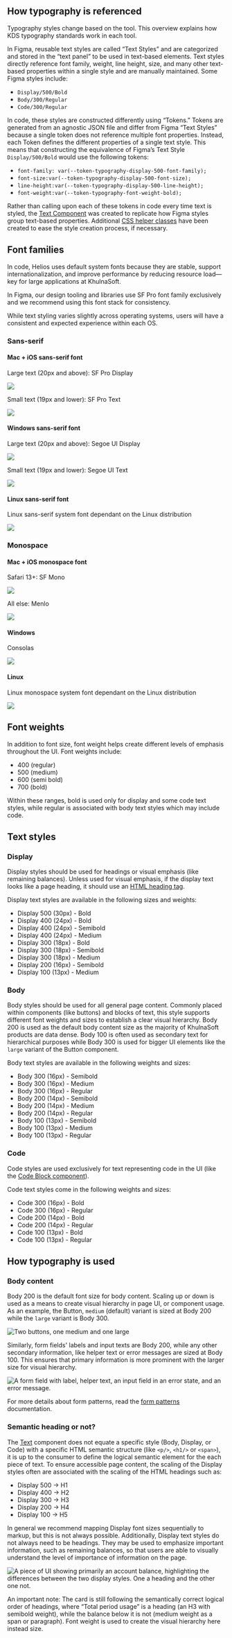 ## How typography is referenced

Typography styles change based on the tool. This overview explains how KDS typography standards work in each tool.

In Figma, reusable text styles are called “Text Styles” and are categorized and stored in the “text panel” to be used in text-based elements. Text styles directly reference font family, weight, line height, size, and many other text-based properties within a single style and are manually maintained. Some Figma styles include:

- `Display/500/Bold`
- `Body/300/Regular`
- `Code/300/Regular`

In code, these styles are constructed differently using “Tokens.” Tokens are generated from an agnostic JSON file and differ from Figma “Text Styles” because a single token does not reference multiple font properties. Instead, each Token defines the different properties of a single text style. This means that constructing the equivalence of Figma’s Text Style `Display/500/Bold` would use the following tokens:

- `font-family: var(--token-typography-display-500-font-family);`
- `font-size:var(--token-typography-display-500-font-size);`
- `line-height:var(--token-typography-display-500-line-height);`
- `font-weight:var(--token-typography-font-weight-bold);`

Rather than calling upon each of these tokens in code every time text is styled, the [Text Component](/components/text) was created to replicate how Figma styles group text-based properties. Additional [CSS helper classes](https://design.khulnasoft.com/foundations/typography?tab=code#css-helper-classes) have been created to ease the style creation process, if necessary.

## Font families

In code, Helios uses default system fonts because they are stable, support internationalization, and improve performance by reducing resource load—key for large applications at KhulnaSoft.

In Figma, our design tooling and libraries use SF Pro font family exclusively and we recommend using this font stack for consistency.

While text styling varies slightly across operating systems, users will have a consistent and expected experience within each OS.

### Sans-serif

#### Mac + iOS sans-serif font

Large text (20px and above): SF Pro Display

![](/assets/foundations/typography/typography-sans-serif-display-mac.png)

Small text (19px and lower): SF Pro Text

![](/assets/foundations/typography/typography-sans-serif-mac.png)

#### Windows sans-serif font

Large text (20px and above): Segoe UI Display

![](/assets/foundations/typography/typography-sans-serif-display-windows.png)

Small text (19px and lower): Segoe UI Text

![](/assets/foundations/typography/typography-sans-serif-windows.png)

#### Linux sans-serif font

Linux sans-serif system font dependant on the Linux distribution

![](/assets/foundations/typography/typography-sans-serif-linux.png)

### Monospace

#### Mac + iOS monospace font

Safari 13+: SF Mono

![](/assets/foundations/typography/typography-monospace-safari-13-mac.png)

All else: Menlo

![](/assets/foundations/typography/typography-monospace-menlo-mac.png)

#### Windows

Consolas

![](/assets/foundations/typography/typography-monospace-menlo-mac.png)

#### Linux

Linux monospace system font dependant on the Linux distribution

![](/assets/foundations/typography/typography-monospace-linux.png)

## Font weights

In addition to font size, font weight helps create different levels of emphasis throughout the UI. Font weights include:

- 400 (regular)
- 500 (medium)
- 600 (semi bold)
- 700 (bold)

Within these ranges, bold is used only for display and some code text styles, while regular is associated with body text styles which may include code.

## Text styles

### Display

Display styles should be used for headings or visual emphasis (like remaining balances). Unless used for visual emphasis, if the display text looks like a page heading, it should use an [HTML heading tag](https://www.w3.org/WAI/WCAG22/Understanding/section-headings.html).

Display text styles are available in the following sizes and weights:

<ul class="doc-typography-demo-display-list">
    <li class="kds-typography-display-500 kds-font-weight-bold doc-typography-list-item-gap">Display 500 (30px) - Bold</li>
    <li class="kds-typography-display-400 kds-font-weight-bold">Display 400 (24px) - Bold</li>
    <li class="kds-typography-display-400 kds-font-weight-semibold">Display 400 (24px) - Semibold</li>
    <li class="kds-typography-display-400 kds-font-weight-medium doc-typography-list-item-gap">Display 400 (24px) - Medium</li>
    <li class="kds-typography-display-300 kds-font-weight-bold">Display 300 (18px) - Bold</li>
    <li class="kds-typography-display-300 kds-font-weight-semibold">Display 300 (18px) - Semibold</li>
    <li class="kds-typography-display-300 kds-font-weight-medium doc-typography-list-item-gap">Display 300 (18px) - Medium</li>
    <li class="kds-typography-display-200 kds-font-weight-semibold doc-typography-list-item-gap">Display 200 (16px) - Semibold</li>
    <li class="kds-typography-display-100 kds-font-weight-semibold">Display 100 (13px) - Medium</li>
</ul>

### Body

Body styles should be used for all general page content. Commonly placed within components (like buttons) and blocks of text, this style supports different font weights and sizes to establish a clear visual hierarchy. Body 200 is used as the default body content size as the majority of KhulnaSoft products are data dense. Body 100 is often used as secondary text for hierarchical purposes while Body 300 is used for bigger UI elements like the `large` variant of the Button component.

Body text styles are available in the following weights and sizes:

<ul class="doc-typography-demo-display-list">
    <li class="kds-typography-body-300 kds-font-weight-semibold">Body 300 (16px) - Semibold</li>
    <li class="kds-typography-body-300 kds-font-weight-medium">Body 300 (16px) - Medium</li>
    <li class="kds-typography-body-300 kds-font-weight-regular doc-typography-list-item-gap">Body 300 (16px) - Regular</li>
    <li class="kds-typography-body-200 kds-font-weight-semibold">Body 200 (14px) - Semibold</li>
    <li class="kds-typography-body-200 kds-font-weight-medium">Body 200 (14px) - Medium</li>
    <li class="kds-typography-body-200 kds-font-weight-regular doc-typography-list-item-gap">Body 200 (14px) - Regular</li>
    <li class="kds-typography-body-100 kds-font-weight-semibold">Body 100 (13px) - Semibold</li>
    <li class="kds-typography-body-100 kds-font-weight-medium">Body 100 (13px) - Medium</li>
    <li class="kds-typography-body-100 kds-font-weight-regular">Body 100 (13px) - Regular</li>
</ul>

### Code

Code styles are used exclusively for text representing code in the UI (like the [Code Block component](/components/code-block)). 

Code text styles come in the following weights and sizes:

<ul class="doc-typography-demo-display-list">
    <li class="kds-typography-code-300 kds-font-weight-bold">Code 300 (16px) - Bold</li>
    <li class="kds-typography-code-300 kds-font-weight-regular doc-typography-list-item-gap">Code 300 (16px) - Regular</li>
    <li class="kds-typography-code-200 kds-font-weight-bold">Code 200 (14px) - Bold</li>
    <li class="kds-typography-code-200 kds-font-weight-regular doc-typography-list-item-gap">Code 200 (14px) - Regular</li>
    <li class="kds-typography-code-100 kds-font-weight-bold">Code 100 (13px) - Bold</li>
    <li class="kds-typography-code-100 kds-font-weight-regular">Code 100 (13px) - Regular</li>
</ul>

## How typography is used

### Body content

Body 200 is the default font size for body content. Scaling up or down is used as a means to create visual hierarchy in page UI, or component usage. As an example, the Button, `medium` (default) variant is sized at Body 200 while the `large` variant is Body 300.

![Two buttons, one medium and one large](/assets/foundations/typography/typography-button-example.png)

Similarly, form fields' labels and input texts are Body 200, while any other secondary information, like helper text or error messages are sized at Body 100. This ensures that primary information is more prominent with the larger size for visual hierarchy.

![A form field with label, helper text, an input field in an error state, and an error message.](/assets/foundations/typography/typography-form-example.png)

For more details about form patterns, read the [form patterns](/patterns/form-patterns) documentation.

### Semantic heading or not?

The [Text](/components/text) component does not equate a specific style (Body, Display, or Code) with a specific HTML semantic structure (like `<p/>`, `<h1/>` or `<span>`), it is up to the consumer to define the logical semantic element for the each piece of text. To ensure accessible page content, the scaling of the Display styles often are associated with the scaling of the HTML headings such as:

- Display 500 → H1
- Display 400 → H2
- Display 300 → H3
- Display 200 → H4
- Display 100 → H5

In general we recommend mapping Display font sizes sequentially to markup, but this is not always possible. Additionally, Display text styles do not always need to be headings. They may be used to emphasize important information, such as remaining balances, so that users are able to visually understand the level of importance of information on the page.

![A piece of UI showing primarily an account balance, highlighting the differences between the two display styles. One a heading and the other one not.](/assets/foundations/typography/typography-remaining-balance-example.png)

An important note: The card is still following the semantically correct logical order of headings, where “Total period usage” is a heading (an H3 with semibold weight), while the balance below it is not (medium weight as a span or paragraph). Font weight is used to create the visual hierarchy here instead size.